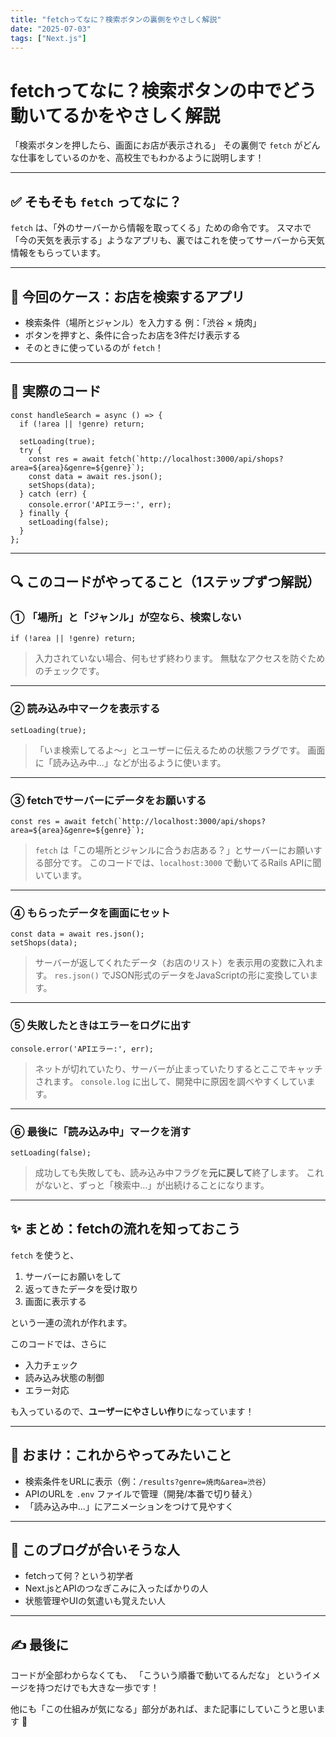 ```yaml
---
title: "fetchってなに？検索ボタンの裏側をやさしく解説"
date: "2025-07-03"
tags: ["Next.js"]
---
```


# fetchってなに？検索ボタンの中でどう動いてるかをやさしく解説

「検索ボタンを押したら、画面にお店が表示される」
その裏側で `fetch` がどんな仕事をしているのかを、高校生でもわかるように説明します！

---

## ✅ そもそも `fetch` ってなに？

`fetch` は、「外のサーバーから情報を取ってくる」ための命令です。
スマホで「今の天気を表示する」ようなアプリも、裏ではこれを使ってサーバーから天気情報をもらっています。

---

## 🧩 今回のケース：お店を検索するアプリ

- 検索条件（場所とジャンル）を入力する
  例：「渋谷 × 焼肉」
- ボタンを押すと、条件に合ったお店を3件だけ表示する
- そのときに使っているのが `fetch`！

---

## 🧪 実際のコード

```tsx
const handleSearch = async () => {
  if (!area || !genre) return;

  setLoading(true);
  try {
    const res = await fetch(`http://localhost:3000/api/shops?area=${area}&genre=${genre}`);
    const data = await res.json();
    setShops(data);
  } catch (err) {
    console.error('APIエラー:', err);
  } finally {
    setLoading(false);
  }
};
```

---

## 🔍 このコードがやってること（1ステップずつ解説）

### ① 「場所」と「ジャンル」が空なら、検索しない

```tsx
if (!area || !genre) return;
```

> 入力されていない場合、何もせず終わります。
> 無駄なアクセスを防ぐためのチェックです。

---

### ② 読み込み中マークを表示する

```tsx
setLoading(true);
```

> 「いま検索してるよ〜」とユーザーに伝えるための状態フラグです。
> 画面に「読み込み中...」などが出るように使います。

---

### ③ fetchでサーバーにデータをお願いする

```tsx
const res = await fetch(`http://localhost:3000/api/shops?area=${area}&genre=${genre}`);
```

> `fetch` は「この場所とジャンルに合うお店ある？」とサーバーにお願いする部分です。
> このコードでは、`localhost:3000` で動いてるRails APIに聞いています。

---

### ④ もらったデータを画面にセット

```tsx
const data = await res.json();
setShops(data);
```

> サーバーが返してくれたデータ（お店のリスト）を表示用の変数に入れます。
> `res.json()` でJSON形式のデータをJavaScriptの形に変換しています。

---

### ⑤ 失敗したときはエラーをログに出す

```tsx
console.error('APIエラー:', err);
```

> ネットが切れていたり、サーバーが止まっていたりするとここでキャッチされます。
> `console.log` に出して、開発中に原因を調べやすくしています。

---

### ⑥ 最後に「読み込み中」マークを消す

```tsx
setLoading(false);
```

> 成功しても失敗しても、読み込み中フラグを**元に戻して**終了します。
> これがないと、ずっと「検索中…」が出続けることになります。

---

## ✨ まとめ：fetchの流れを知っておこう

`fetch` を使うと、

1. サーバーにお願いをして
2. 返ってきたデータを受け取り
3. 画面に表示する

という一連の流れが作れます。

このコードでは、さらに

- 入力チェック
- 読み込み状態の制御
- エラー対応

も入っているので、**ユーザーにやさしい作り**になっています！

---

## 📘 おまけ：これからやってみたいこと

- 検索条件をURLに表示（例：`/results?genre=焼肉&area=渋谷`）
- APIのURLを `.env` ファイルで管理（開発/本番で切り替え）
- 「読み込み中...」にアニメーションをつけて見やすく

---

## 🎯 このブログが合いそうな人

- fetchって何？という初学者
- Next.jsとAPIのつなぎこみに入ったばかりの人
- 状態管理やUIの気遣いも覚えたい人

---

## ✍ 最後に

コードが全部わからなくても、
「こういう順番で動いてるんだな」
というイメージを持つだけでも大きな一歩です！

他にも「この仕組みが気になる」部分があれば、また記事にしていこうと思います 💪
